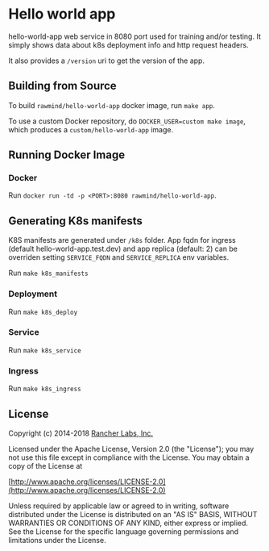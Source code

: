 # Hello world app

hello-world-app web service in 8080 port used for training and/or testing. It simply shows data about k8s deployment info and http request headers. 

It also provides a `/version` uri to get the version of the app.

## Building from Source

To build `rawmind/hello-world-app` docker image, run `make app`.  

To use a custom Docker repository, do `DOCKER_USER=custom make image`, which produces a `custom/hello-world-app` image.

## Running Docker Image

### Docker

Run `docker run -td -p <PORT>:8080 rawmind/hello-world-app`.

## Generating K8s manifests

K8S manifests are generated under `/k8s` folder. App fqdn for ingress (default hello-world-app.test.dev) and app replica (default: 2) can be overriden setting `SERVICE_FQDN` and `SERVICE_REPLICA` env variables.

Run `make k8s_manifests`

### Deployment

Run `make k8s_deploy`

### Service

Run `make k8s_service`

### Ingress

Run `make k8s_ingress`

## License
Copyright (c) 2014-2018 [Rancher Labs, Inc.](http://rancher.com)

Licensed under the Apache License, Version 2.0 (the "License");
you may not use this file except in compliance with the License.
You may obtain a copy of the License at

[http://www.apache.org/licenses/LICENSE-2.0](http://www.apache.org/licenses/LICENSE-2.0)

Unless required by applicable law or agreed to in writing, software
distributed under the License is distributed on an "AS IS" BASIS,
WITHOUT WARRANTIES OR CONDITIONS OF ANY KIND, either express or implied.
See the License for the specific language governing permissions and
limitations under the License.

